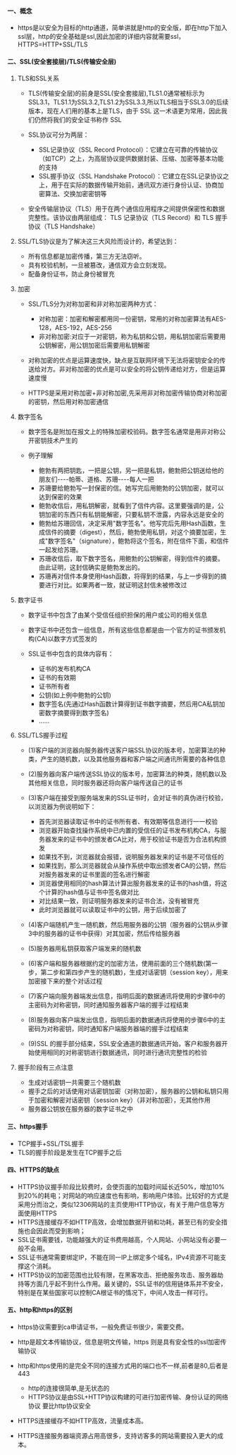 #### 一、概念 ####

- https是以安全为目标的http通道，简单讲就是http的安全版，即在http下加入ssl层，http的安全基础是ssl,因此加密的详细内容就需要ssl，HTTPS=HTTP+SSL/TLS

#### 二、SSL(安全套接层)/TLS(传输安全层) ####

1. TLS和SSL关系

    - TLS(传输安全层)的前身是SSL(安全套接层),TLS1.0通常被标示为SSL3.1，TLS1.1为SSL3.2,TLS1.2为SSL3.3,所以TLS相当于SSL3.0的后续版本，现在人们用的基本上是TLS，由于 SSL 这一术语更为常用，因此我们仍然将我们的安全证书称作 SSL

    - SSL协议可分为两层： 
  
       - SSL记录协议（SSL Record Protocol）：它建立在可靠的传输协议（如TCP）之上，为高层协议提供数据封装、压缩、加密等基本功能的支持
       - SSL握手协议（SSL Handshake Protocol）：它建立在SSL记录协议之上，用于在实际的数据传输开始前，通讯双方进行身份认证、协商加密算法、交换加密密钥等

    - 安全传输层协议（TLS）用于在两个通信应用程序之间提供保密性和数据完整性。该协议由两层组成： TLS 记录协议（TLS Record）和 TLS 握手协议（TLS Handshake）

2. SSL/TLS协议是为了解决这三大风险而设计的，希望达到：

    - 所有信息都是加密传播，第三方无法窃听。
    - 具有校验机制，一旦被篡改，通信双方会立刻发现。
    - 配备身份证书，防止身份被冒充

3. 加密
  
    - SSL/TLS分为对称加密和非对称加密两种方式：

       - 对称加密：加密和解密都用同一份密钥，常用的对称加密算法有AES-128，AES-192，AES-256
       - 非对称加密:对应于一对密钥，称为私钥和公钥，用私钥加密后需要用公钥解密，用公钥加密后需要用私钥解密

    - 对称加密的优点是运算速度快，缺点是互联网环境下无法将密钥安全的传送给对方。非对称加密的优点是可以安全的将公钥传递给对方，但是运算速度慢
    - HTTPS是采用对称加密+非对称加密,先采用非对称加密传输协商对称加密的密钥，然后用对称加密通信

4. 数字签名

    - 数字签名是附加在报文上的特殊加密校验码。数字签名通常是用非对称公开密钥技术产生的
     
    - 例子理解

       - 鲍勃有两把钥匙，一把是公钥，另一把是私钥，鲍勃把公钥送给他的朋友们----帕蒂、道格、苏珊----每人一把
       - 苏珊要给鲍勃写一封保密的信。她写完后用鲍勃的公钥加密，就可以达到保密的效果
       - 鲍勃收信后，用私钥解密，就看到了信件内容。这里要强调的是，公钥加密的东西只有私钥能解密，只要私钥不泄露，内容永远是安全的
       - 鲍勃给苏珊回信，决定采用"数字签名"。他写完后先用Hash函数，生成信件的摘要（digest），然后，鲍勃使用私钥，对这个摘要加密，生成"数字签名"（signature），鲍勃将这个签名，附在信件下面，和信件一起发给苏珊。
       - 苏珊收信后，取下数字签名，用鲍勃的公钥解密，得到信件的摘要。由此证明，这封信确实是鲍勃发出的。
       - 苏珊再对信件本身使用Hash函数，将得到的结果，与上一步得到的摘要进行对比。如果两者一致，就证明这封信未被修改过

5. 数字证书

    - 数字证书中包含了由某个受信任组织担保的用户或公司的相关信息
    - 数字证书中还包含一组信息，所有这些信息都是由一个官方的证书颁发机构(CA)以数字方式签发的
    - SSL证书中包含的具体内容有：

       - 证书的发布机构CA
       - 证书的有效期
       - 证书所有者
       - 公钥(如上例中鲍勃的公钥)
       - 数字签名(先通过Hash函数计算得到证书数字摘要，然后用CA私钥加密数字摘要得到数字签名)
       - ......
   

6. SSL/TLS握手过程

    - (1)客户端的浏览器向服务器传送客户端SSL协议的版本号，加密算法的种类，产生的随机数，以及其他服务器和客户端之间通讯所需要的各种信息
    - (2)服务器向客户端传送SSL协议的版本号，加密算法的种类，随机数以及其他相关信息，同时服务器还将向客户端传送自己的证书
    - (3)客户端在接受到服务端发来的SSL证书时，会对证书的真伪进行校验，以浏览器为例说明如下：

       - 首先浏览器读取证书中的证书所有者、有效期等信息进行一一校验
       - 浏览器开始查找操作系统中已内置的受信任的证书发布机构CA，与服务器发来的证书中的颁发者CA比对，用于校验证书是否为合法机构颁发 
       - 如果找不到，浏览器就会报错，说明服务器发来的证书是不可信任的
       - 如果找到，那么浏览器就会从操作系统中取出颁发者CA的公钥，然后对服务器发来的证书里面的签名进行解密
       - 浏览器使用相同的hash算法计算出服务器发来的证书的hash值，将这个计算的hash值与证书中签名做对比
       - 对比结果一致，则证明服务器发来的证书合法，没有被冒充
       - 此时浏览器就可以读取证书中的公钥，用于后续加密了

    - (4)客户端随机产生一随机数，然后用服务器的公钥（服务器的公钥从步骤3中的服务器的证书中获得）对其加密，然后传给服务器
    - (5)服务器用私钥获取客户端发来的随机数
    - (6)客户端和服务器根据约定的加密方法，使用前面的三个随机数(第一步，第二步和第四步产生的随机数)，生成对话密钥（session key），用来加密接下来的整个对话过程
    - (7)客户端向服务器端发出信息，指明后面的数据通讯将使用的步骤6中的主密码为对称密钥，同时通知服务器客户端的握手过程结束
    - (8)服务器向客户端发出信息，指明后面的数据通讯将使用的步骤6中的主密码为对称密钥，同时通知客户端服务器端的握手过程结束
    - (9)SSL 的握手部分结束，SSL安全通道的数据通讯开始，客户和服务器开始使用相同的对称密钥进行数据通讯，同时进行通讯完整性的检验

7. 握手阶段有三点注意

    - 生成对话密钥一共需要三个随机数
    - 握手之后的对话使用对话密钥加密（对称加密），服务器的公钥和私钥只用于加密和解密对话密钥（session key）（非对称加密），无其他作用
    - 服务器公钥放在服务器的数字证书之中

#### 三、https握手 ####

- TCP握手+SSL/TSL握手
- TLS的握手阶段是发生在TCP握手之后

#### 四、HTTPS的缺点 ####

- HTTPS协议握手阶段比较费时，会使页面的加载时间延长近50%，增加10%到20%的耗电；对网站的响应速度也有影响，影响用户体验。比较好的方式是采用分而治之，类似12306网站的主页使用HTTP协议，有关于用户信息等方面使用HTTPS
- HTTPS连接缓存不如HTTP高效，会增加数据开销和功耗，甚至已有的安全措施也会因此而受到影响；
- SSL证书需要钱，功能越强大的证书费用越高，个人网站、小网站没有必要一般不会用。
- SSL证书通常需要绑定IP，不能在同一IP上绑定多个域名，IPv4资源不可能支撑这个消耗。
- HTTPS协议的加密范围也比较有限，在黑客攻击、拒绝服务攻击、服务器劫持等方面几乎起不到什么作用。最关键的，SSL证书的信用链体系并不安全，特别是在某些国家可以控制CA根证书的情况下，中间人攻击一样可行。


#### 五、http和https的区别 ####

- https协议需要到ca申请证书，一般免费证书很少，需要交费。 
- http是超文本传输协议，信息是明文传输，https 则是具有安全性的ssl加密传输协议 
- http和https使用的是完全不同的连接方式用的端口也不一样,前者是80,后者是443
     
   - http的连接很简单,是无状态的 
   - HTTPS协议是由SSL+HTTP协议构建的可进行加密传输、身份认证的网络协议 要比http协议安全

- HTTPS连接缓存不如HTTP高效，流量成本高。
- HTTPS连接服务器端资源占用高很多，支持访客多的网站需要投入更大的成本。
   

